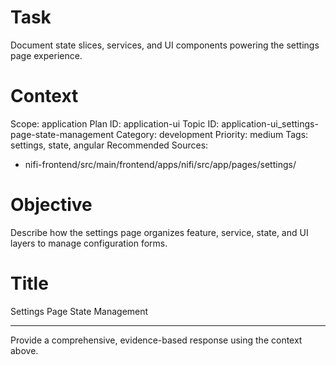 # Task
Document state slices, services, and UI components powering the settings page experience.

# Context
Scope: application
Plan ID: application-ui
Topic ID: application-ui_settings-page-state-management
Category: development
Priority: medium
Tags: settings, state, angular
Recommended Sources:
- nifi-frontend/src/main/frontend/apps/nifi/src/app/pages/settings/

# Objective
Describe how the settings page organizes feature, service, state, and UI layers to manage configuration forms.

# Title
Settings Page State Management

---

Provide a comprehensive, evidence-based response using the context above.
